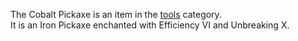 The Cobalt Pickaxe is an item in the [tools](https://github.com/Slimefun/Slimefun4/wiki/Tools) category.<br>
It is an Iron Pickaxe enchanted with Efficiency VI and Unbreaking X.
